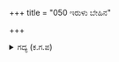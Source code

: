 +++
title = "050 ಇರುಳು ಬೇಹಿನ"

+++

<details><summary>ಗದ್ಯ (ಕ.ಗ.ಪ) </summary>

50. ರಾತ್ರಿಯಲ್ಲಿ ಗೂಢಚಾರರು, ಅರ್ಜುನನ ಅನುಪಮವಾದ ಗಾಢ ಪ್ರತಿಜ್ಞೆಗಳ ಸುದ್ದಿಯನ್ನು ದುರ್ಯೋಧನನ ಸಭೆಯಲ್ಲಿ ತಿಳಿಸಿದರು. ಮರಣವು ಸೈಂಧವನಿಗೆ, ಇಲ್ಲದಿದ್ದರೆ ಮರಣವು ಅರ್ಜುನನಿಗೆ ಇವೆರಡರ ನಡುವೆ ಬೇರೆ ಪರಿಹಾರವನ್ನು ನಾವು ಕಾಣೆವು ಎಂದು ದುರ್ಯೋಧನನಿಗೆ ತಿಳಿಸಿದರು.
</details>

